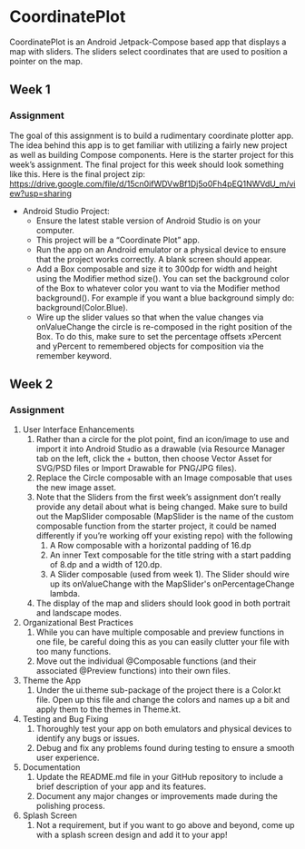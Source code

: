 # CoordinatePlot

CoordinatePlot is an Android Jetpack-Compose based app that displays a map with sliders.
The sliders select coordinates that are used to position a pointer on the map.

## Week 1

### Assignment

The goal of this assignment is to build a rudimentary coordinate plotter app.  The idea behind this app is to get familiar with utilizing a fairly new project as well as building Compose components. Here is the starter project for this week’s assignment.
The final project for this week should look something like this.
Here is the final project zip: https://drive.google.com/file/d/15cn0ifWDVwBf1Dj5o0Fh4pEQ1NWVdU_m/view?usp=sharing

- Android Studio Project:
    - Ensure the latest stable version of Android Studio is on your computer.
    - This project will be a “Coordinate Plot” app.
    - Run the app on an Android emulator or a physical device to ensure that the project works correctly. A blank screen should appear.
    - Add a Box composable and size it to 300dp for width and height using the Modifier method size(). You can set the background color of the Box to whatever color you want to via the Modifier method background().  For example if you want a blue background simply do: background(Color.Blue).
    - Wire up the slider values so that when the value changes via onValueChange the circle is re-composed in the right position of the Box. To do this, make sure to set the percentage offsets xPercent and yPercent to remembered objects for composition via the remember keyword.

## Week 2

### Assignment

1. User Interface Enhancements
   1. Rather than a circle for the plot point, find an icon/image to use and import it into Android Studio as a drawable (via Resource Manager tab on the left, click the + button, then choose Vector Asset for SVG/PSD files or Import Drawable for PNG/JPG files).
   2. Replace the Circle composable with an Image composable that uses the new image asset.
   3. Note that the Sliders from the first week’s assignment don’t really provide any detail about what is being changed. Make sure to build out the MapSlider composable (MapSlider is the name of the custom composable function from the starter project, it could be named differently if you’re working off your existing repo) with the following
      1. A Row composable with a horizontal padding of 16.dp
      2. An inner Text composable for the title string with a start padding of 8.dp and a width of 120.dp.
      3. A Slider composable (used from week 1). The Slider should wire up its onValueChange with the MapSlider's onPercentageChange lambda.
   4. The display of the map and sliders should look good in both portrait and landscape modes.
2. Organizational Best Practices
   1. While you can have multiple composable and preview functions in one file, be careful doing this as you can easily clutter your file with too many functions.
   2. Move out the individual @Composable functions (and their associated @Preview functions) into their own files.
3. Theme the App
   1. Under the ui.theme sub-package of the project there is a Color.kt file.  Open up this file and change the colors and names up a bit and apply them to the themes in Theme.kt.
4. Testing and Bug Fixing
   1. Thoroughly test your app on both emulators and physical devices to identify any bugs or issues.
   2. Debug and fix any problems found during testing to ensure a smooth user experience.
5. Documentation
   1. Update the README.md file in your GitHub repository to include a brief description of your app and its features.
   2. Document any major changes or improvements made during the polishing process.
6. Splash Screen
   1. Not a requirement, but if you want to go above and beyond, come up with a splash screen design and add it to your app!






